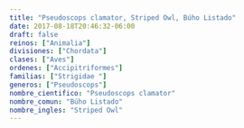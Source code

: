 ```yaml
---
title: "Pseudoscops clamator, Striped Owl, Búho Listado"
date: 2017-08-18T20:46:32-06:00
draft: false
reinos: ["Animalia"]
divisiones: ["Chordata"]
clases: ["Aves"]
ordenes: ["Accipitriformes"]
familias: ["Strigidae "]
generos: ["Pseudoscops"]
nombre_cientifico: "Pseudoscops clamator"
nombre_comun: "Búho Listado"
nombre_ingles: "Striped Owl"
---
```

